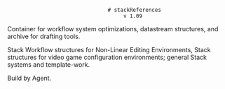                                     # stackReferences
                                         v 1.09
Container for workflow system optimizations, datastream structures, and archive for drafting tools.

Stack Workflow structures for Non-Linear Editing Environments, Stack structures for video game configuration environments; general Stack systems and template-work.

Build by Agent.

